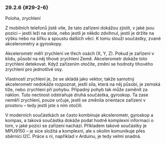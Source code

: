 ### 29.2.6 {#29-2-6}

Poloha, zrychlení

Z mobilních telefonů jistě víte, že tato zařízení dokážou zjistit, v jaké jsou pozici – jestli leží na stole, nebo jestli je někdo zdvihnul, jestli je držíte na výšku nebo na šířku a spoustu dalších věcí. K tomu slouží součástky, zvané akcelerometry a gyroskopy.

Akcelerometr měří zrychlení ve třech osách (X, Y, Z). Pokud je zařízení v klidu, působí na něj tíhové zrychlení Země. Akcelerometr dokáže toto zrychlení detekovat. Když zařízením otočíte, změní se hodnoty tíhového zrychlení pro jednotlivé osy.

Vlastností zrychlení je, že se skládá jako vektor, takže samotný akcelerometr nedokáže rozpoznat, jestli síla, která na něj působí, je zemská tíže, nebo zrychlení při pohybu. Případný pohyb tak může zaměnit za náklon. Tuto nectnost odstraňuje druhá součástka, gyroskop. Ta zase neměří zrychlení, pouze určuje, jestli se změnila orientace zařízení v prostoru – tedy jestli jste s ním otočili.

V moderních součástkách se často kombinuje akcelerometr, gyroskop a kompas, a taková součástka dokáže podat hodně komplexní informaci o tom, v jaké pozici se zařízení nachází. Příkladem takové součástky je MPU9150 – je sice složitá a komplexní, ale s okolím komunikuje přes sběrnici I2C. Práce s ní, například v Arduinu, je tedy velmi snadná.